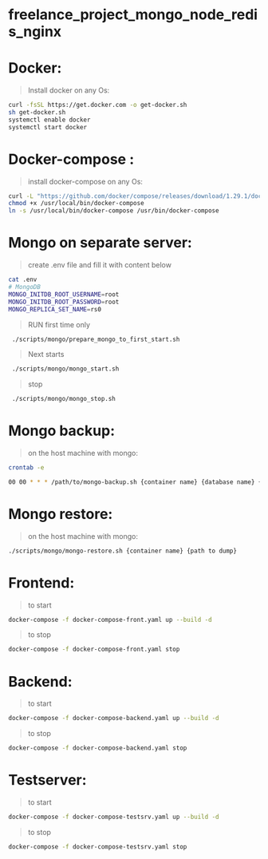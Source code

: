 # freelance_project_mongo_node_redis_nginx

# Docker:
> Install docker on any Os:
```bash
curl -fsSL https://get.docker.com -o get-docker.sh
sh get-docker.sh
systemctl enable docker
systemctl start docker
```

# Docker-compose :
> install docker-compose on any Os:
```bash
curl -L "https://github.com/docker/compose/releases/download/1.29.1/docker-compose-$(uname -s)-$(uname -m)" -o /usr/local/bin/docker-compose
chmod +x /usr/local/bin/docker-compose
ln -s /usr/local/bin/docker-compose /usr/bin/docker-compose
```

# Mongo on separate server:

> create .env file and 
> fill it with content below

```bash
cat .env
# MongoDB
MONGO_INITDB_ROOT_USERNAME=root
MONGO_INITDB_ROOT_PASSWORD=root
MONGO_REPLICA_SET_NAME=rs0
```

> RUN first time only
```bash
 ./scripts/mongo/prepare_mongo_to_first_start.sh
```

> Next starts
```bash
 ./scripts/mongo/mongo_start.sh
```

> stop
```bash
 ./scripts/mongo/mongo_stop.sh
```

# Mongo backup:
> on the host machine with mongo:
```bash
crontab -e
```
```bash
00 00 * * * /path/to/mongo-backup.sh {container name} {database name} {path to dump}
```
# Mongo restore:
> on the host machine with mongo:
```bash
./scripts/mongo/mongo-restore.sh {container name} {path to dump}
```
# Frontend:
> to start
```bash
docker-compose -f docker-compose-front.yaml up --build -d 
```

> to stop
```bash
docker-compose -f docker-compose-front.yaml stop
```

# Backend:
> to start
```bash
docker-compose -f docker-compose-backend.yaml up --build -d 
```
> to stop 
```bash
docker-compose -f docker-compose-backend.yaml stop
```
# Testserver:
> to start
```bash
docker-compose -f docker-compose-testsrv.yaml up --build -d 
```
> to stop
```bash 
docker-compose -f docker-compose-testsrv.yaml stop
```
